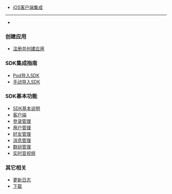 
### 

* [iOS客户端集成](README.md)

---

* []()


### 创建应用
* [注册并创建应用]()

### SDK集成指南
* [Pod导入SDK](pages/import_sdk_pod.md)
* [手动导入SDK](pages/import_sdk_manual.md)

### SDK基本功能
* [SDK基本说明](pages/sdk_introduce.md)
* [客户端](pages/sdk_client.md)
* [登录管理](pages/sdk_login.md)
* [用户管理](pages/sdk_user.md)
* [好友管理](pages/sdk_contact.md)
* [消息管理](pages/sdk_chat.md)
* [群组管理](pages/sdk_group.md)
* [实时音视频](pages/sdk_voip.md)

### 其它相关
* [更新日志](pages/sdk_update.md)
* [下载](pages/sdk_download.md)